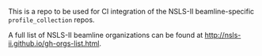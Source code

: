 This is a repo to be used for CI integration of the NSLS-II beamline-specific `profile_collection` repos.

A full list of NSLS-II beamline organizations can be found at http://nsls-ii.github.io/gh-orgs-list.html.
